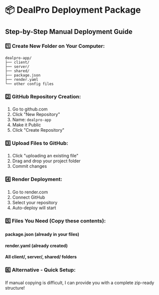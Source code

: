 # 📦 DealPro Deployment Package

## Step-by-Step Manual Deployment Guide

### 1️⃣ Create New Folder on Your Computer:
```
dealpro-app/
├── client/
├── server/
├── shared/
├── package.json
├── render.yaml
└── other config files
```

### 2️⃣ GitHub Repository Creation:
1. Go to github.com
2. Click "New Repository"
3. Name: `dealpro-app`
4. Make it Public
5. Click "Create Repository"

### 3️⃣ Upload Files to GitHub:
1. Click "uploading an existing file"
2. Drag and drop your project folder
3. Commit changes

### 4️⃣ Render Deployment:
1. Go to render.com
2. Connect GitHub
3. Select your repository
4. Auto-deploy will start

### 5️⃣ Files You Need (Copy these contents):

#### package.json (already in your files)
#### render.yaml (already created)
#### All client/, server/, shared/ folders

### 6️⃣ Alternative - Quick Setup:
If manual copying is difficult, I can provide you with a complete zip-ready structure!